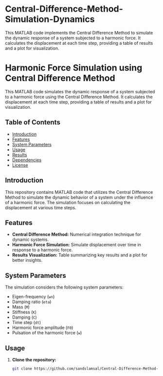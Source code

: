 # Central-Difference-Method-Simulation-Dynamics
 This MATLAB code implements the Central Difference Method to simulate the dynamic response of a system subjected to a harmonic force. It calculates the displacement at each time step, providing a table of results and a plot for visualization.

# Harmonic Force Simulation using Central Difference Method

This MATLAB code simulates the dynamic response of a system subjected to a harmonic force using the Central Difference Method. It calculates the displacement at each time step, providing a table of results and a plot for visualization.

## Table of Contents

- [Introduction](#introduction)
- [Features](#features)
- [System Parameters](#system-parameters)
- [Usage](#usage)
- [Results](#results)
- [Dependencies](#dependencies)
- [License](#license)

## Introduction

This repository contains MATLAB code that utilizes the Central Difference Method to simulate the dynamic behavior of a system under the influence of a harmonic force. The simulation focuses on calculating the displacement at various time steps.

## Features

- **Central Difference Method:** Numerical integration technique for dynamic systems.
- **Harmonic Force Simulation:** Simulate displacement over time in response to a harmonic force.
- **Results Visualization:** Table summarizing key results and a plot for better insights.

## System Parameters

The simulation considers the following system parameters:

- Eigen-frequency (`wn`)
- Damping ratio (`eta`)
- Mass (`M`)
- Stiffness (`K`)
- Damping (`C`)
- Time step (`dt`)
- Harmonic force amplitude (`F0`)
- Pulsation of the harmonic force (`w`)

## Usage

1. **Clone the repository:**

   ```bash
   git clone https://github.com/sandslamsal/Central-Difference-Method-Dynamics.git

